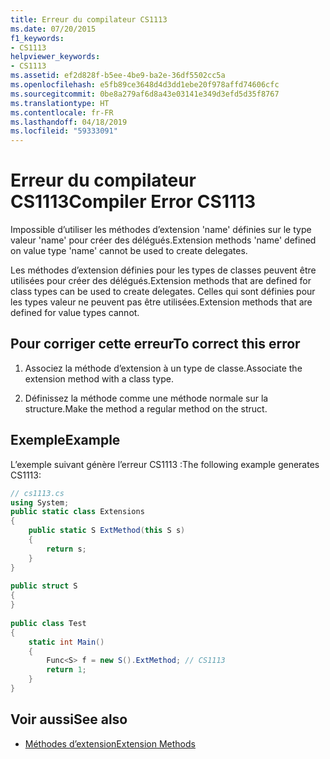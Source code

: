 ```yaml
---
title: Erreur du compilateur CS1113
ms.date: 07/20/2015
f1_keywords:
- CS1113
helpviewer_keywords:
- CS1113
ms.assetid: ef2d828f-b5ee-4be9-ba2e-36df5502cc5a
ms.openlocfilehash: e5fb89ce3648d4d3dd1ebe20f978affd74606cfc
ms.sourcegitcommit: 0be8a279af6d8a43e03141e349d3efd5d35f8767
ms.translationtype: HT
ms.contentlocale: fr-FR
ms.lasthandoff: 04/18/2019
ms.locfileid: "59333091"
---
```

# <a name="compiler-error-cs1113"></a><span data-ttu-id="756ff-102">Erreur du compilateur CS1113</span><span class="sxs-lookup"><span data-stu-id="756ff-102">Compiler Error CS1113</span></span>
<span data-ttu-id="756ff-103">Impossible d’utiliser les méthodes d’extension 'name' définies sur le type valeur 'name' pour créer des délégués.</span><span class="sxs-lookup"><span data-stu-id="756ff-103">Extension methods 'name' defined on value type 'name' cannot be used to create delegates.</span></span>  
  
 <span data-ttu-id="756ff-104">Les méthodes d’extension définies pour les types de classes peuvent être utilisées pour créer des délégués.</span><span class="sxs-lookup"><span data-stu-id="756ff-104">Extension methods that are defined for class types can be used to create delegates.</span></span> <span data-ttu-id="756ff-105">Celles qui sont définies pour les types valeur ne peuvent pas être utilisées.</span><span class="sxs-lookup"><span data-stu-id="756ff-105">Extension methods that are defined for value types cannot.</span></span>  
  
## <a name="to-correct-this-error"></a><span data-ttu-id="756ff-106">Pour corriger cette erreur</span><span class="sxs-lookup"><span data-stu-id="756ff-106">To correct this error</span></span>  
  
1. <span data-ttu-id="756ff-107">Associez la méthode d’extension à un type de classe.</span><span class="sxs-lookup"><span data-stu-id="756ff-107">Associate the extension method with a class type.</span></span>  
  
2. <span data-ttu-id="756ff-108">Définissez la méthode comme une méthode normale sur la structure.</span><span class="sxs-lookup"><span data-stu-id="756ff-108">Make the method a regular method on the struct.</span></span>  
  
## <a name="example"></a><span data-ttu-id="756ff-109">Exemple</span><span class="sxs-lookup"><span data-stu-id="756ff-109">Example</span></span>  
 <span data-ttu-id="756ff-110">L’exemple suivant génère l’erreur CS1113 :</span><span class="sxs-lookup"><span data-stu-id="756ff-110">The following example generates CS1113:</span></span>  
  
```csharp  
// cs1113.cs  
using System;  
public static class Extensions  
{  
    public static S ExtMethod(this S s)  
    {  
        return s;  
    }  
}  
  
public struct S  
{  
}  
  
public class Test  
{  
    static int Main()  
    {  
        Func<S> f = new S().ExtMethod; // CS1113  
        return 1;  
    }  
}  
```  
  
## <a name="see-also"></a><span data-ttu-id="756ff-111">Voir aussi</span><span class="sxs-lookup"><span data-stu-id="756ff-111">See also</span></span>

- [<span data-ttu-id="756ff-112">Méthodes d’extension</span><span class="sxs-lookup"><span data-stu-id="756ff-112">Extension Methods</span></span>](../../csharp/programming-guide/classes-and-structs/extension-methods.md)

